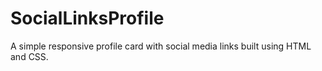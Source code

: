 # SocialLinksProfile
A simple responsive profile card with social media links built using HTML and CSS.
